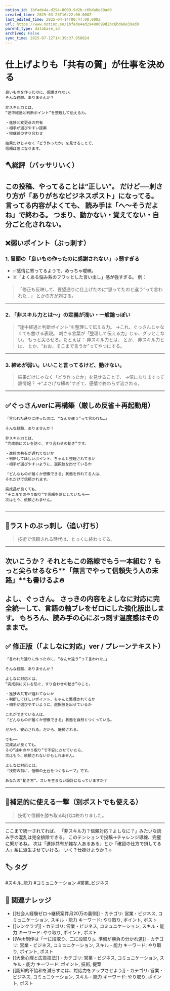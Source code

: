 ```yaml
---
notion_id: 1bfade4a-d294-8009-9d2b-c6bda8e39ad0
created_time: 2025-03-23T16:22:00.000Z
last_edited_time: 2025-04-14T00:47:00.000Z
url: https://www.notion.so/1bfade4ad29480099d2bc6bda8e39ad0
parent_type: database_id
archived: False
sync_time: 2025-07-12T14:39:37.958024
---
```


# 仕上げよりも「共有の質」が仕事を決める

```plain text
良いものを作ったのに、感謝されない。
そんな経験、ありませんか？

非スキル力とは、
“途中経過と判断ポイント”を整理して伝える力。

・進捗と変更点の共有
・相手が選びやすい提案
・完成前のすり合わせ

結果だけじゃなく「どう作ったか」を見せることで、
信頼は倍になります。
```
## 🪓総評（バッサリいく）
この投稿、やってることは“正しい”。
だけど──刺さり方が「ありがちなビジネスポスト」になってる。
言ってる内容がよくても、
読み手は「へ〜そうだよね」で終わる。
つまり、動かない・覚えてない・自分ごと化されない。
---
## ❌弱いポイント（ぶっ刺す）
### 1. 冒頭の「良いもの作ったのに感謝されない」→弱すぎる
- ✅感情に寄ってるようで、めっちゃ曖昧。
- ☠️「よくある悩み系のフワッとした言い出し」感が強すぎる。
例：
> 「修正も反映して、要望通りに仕上げたのに“思ってたのと違う”って言われた…」
とかの方が刺さる。
---
### 2. 「非スキル力とは～」の定義が浅い・一般論っぽい
> “途中経過と判断ポイント”を整理して伝える力。
→これ、ぐっさんじゃなくても書ける表現。
刺さる言葉が「整理して伝える力」じゃ、グッとこない。
もっと尖らせろ。たとえば：
> 非スキル力とは、
とか、
> 非スキル力とは、
とか、“おお、そこまで言うか”ってやつにする。
---
### 3. 締めが弱い。いいこと言ってるけど、動けない。
> 結果だけじゃなく「どう作ったか」を見せることで、
→倍になりますって誰情報？
→“よさげな締め”すぎて、感情で終わらず流される。
---
## ✅ぐっさんverに再構築（厳しめ反省＋再起動用）
```plain text
「言われた通りに作ったのに、“なんか違う”って言われた…」

そんな経験、ありませんか？

非スキル力とは、
“完成前にズレを防ぐ、すり合わせの動き”です。

・進捗の共有が遅れてないか
・判断してほしいポイント、ちゃんと整理されてるか
・相手が選びやすいように、選択肢を出せているか

「どんなものが届くか想像できる」状態を作れてる人は、
それだけで信頼されます。

完成品が良くても、
“そこまでのやり取り”で信頼を落としていたら──
次はもう、依頼されません。


```
---
## 🧨ラストのぶっ刺し（追い打ち）
> 技術で信頼される時代は、とっくに終わってる。
---
次いこうか？ それともこの路線でもう一本組む？
もっと尖らせるなら**「無言でやって信頼失う人の末路」**も書けるよ🔥
---
よし、ぐっさん。
さっきの内容をよしなに対応に完全統一して、言語の軸ブレをゼロにした強化版出します。
もちろん、読み手の心にぶっ刺す温度感はそのままで。
---
## ✅ 修正版（「よしなに対応」ver / プレーンテキスト）
```plain text
「言われた通りに作ったのに、“なんか違う”って言われた…」

そんな経験、ありませんか？

よしなに対応とは、
“完成前にズレを防ぐ、すり合わせの動き”のこと。

・進捗の共有が遅れてないか
・判断してほしいポイント、ちゃんと整理されてるか
・相手が選びやすいように、選択肢を出せているか

これができている人は、
「どんなものが届くか想像できる」状態を自然とつくっている。

だから、安心される。だから、継続される。

でも──
完成品が良くても、
その“途中のやり取り”で不安にさせていたら、
次はもう、依頼されないかもしれません。

よしなに対応とは、
「技術の前に、信頼の土台をつくるムーブ」です。

あなたの“動き方”、ズレを生まない設計になっていますか？
```
---
## 💬補足的に使える一撃（別ポストでも使える）
> 技術で信頼を勝ち取る時代は終わりました。
---
ここまで統一されてれば、
「非スキル力？信頼対応？よしなに？」みたいな読み手の混乱は完全排除できる。
このテンションで投稿→チャレンジ導線、完璧に繋がるね。
次は「進捗共有が雑な人あるある」とか「確認の仕方で損してる人」系に派生させていける。
いく？仕掛けようか？🔥

## 🏷️ タグ
#スキル_能力 #コミュニケーション #営業_ビジネス

## 🔗 関連ナレッジ
- [[社会人経験ゼロ→継続案件月20万の裏側]] - カテゴリ: 営業・ビジネス, コミュニケーション, スキル・能力 キーワード: やり取り, ポイント, ポスト
- [[シンクラブ]] - カテゴリ: 営業・ビジネス, コミュニケーション, スキル・能力 キーワード: やり取り, ポイント, ポスト
- [[Web制作は「一に段取り、二に段取り」。準備が勝負の分かれ道]] - カテゴリ: 営業・ビジネス, コミュニケーション, スキル・能力 キーワード: やり取り, ポイント, ポスト
- [[大衆心理と広告技法]] - カテゴリ: 営業・ビジネス, コミュニケーション, スキル・能力 キーワード: ポイント, 技術, 提案
- [[認知的不協和を減らすには、対応力をアップさせよう]] - カテゴリ: 営業・ビジネス, コミュニケーション, スキル・能力 キーワード: やり取り, ポイント, ポスト

